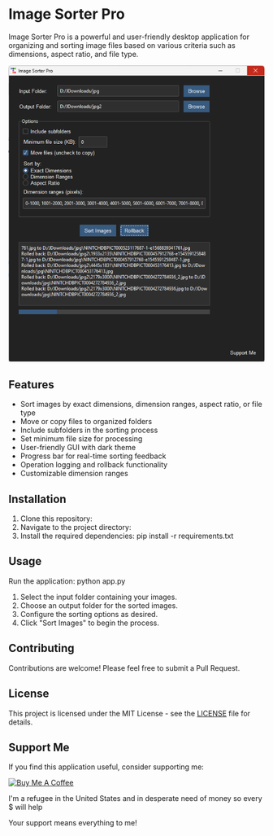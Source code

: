 # Image Sorter Pro

Image Sorter Pro is a powerful and user-friendly desktop application for organizing and sorting image files based on various criteria such as dimensions, aspect ratio, and file type.


![Screenshot](3.png)


## Features

- Sort images by exact dimensions, dimension ranges, aspect ratio, or file type
- Move or copy files to organized folders
- Include subfolders in the sorting process
- Set minimum file size for processing
- User-friendly GUI with dark theme
- Progress bar for real-time sorting feedback
- Operation logging and rollback functionality
- Customizable dimension ranges

## Installation

1. Clone this repository:
2. Navigate to the project directory:
3. Install the required dependencies:
pip install -r requirements.txt

## Usage

Run the application:
python app.py

1. Select the input folder containing your images.
2. Choose an output folder for the sorted images.
3. Configure the sorting options as desired.
4. Click "Sort Images" to begin the process.

## Contributing

Contributions are welcome! Please feel free to submit a Pull Request.

## License

This project is licensed under the MIT License - see the [LICENSE](LICENSE) file for details.

## Support Me

If you find this application useful, consider supporting me:

[![Buy Me A Coffee](https://www.buymeacoffee.com/assets/img/custom_images/orange_img.png)](https://buymeacoffee.com/milky99)

I'm a refugee in the United States and in desperate need of money so every $ will help

Your support means everything to me!

